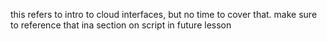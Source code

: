 this refers to intro to cloud interfaces, but no time to cover that.  make sure to reference that ina  section on script in future lesson 
